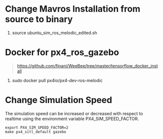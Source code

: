 # Change Mavros Installation from source to binary
1. source ubuntu_sim_ros_melodic_edited.sh

# Docker for px4_ros_gazebo
> https://github.com/finani/WeeBee/tree/master/tensorflow_docker_install
1. sudo docker pull px4io/px4-dev-ros-melodic

# Change Simulation Speed
The simulation speed can be increased or decreased with respect to realtime using the environment variable PX4_SIM_SPEED_FACTOR.
```
export PX4_SIM_SPEED_FACTOR=2
make px4_sitl_default gazebo
```
